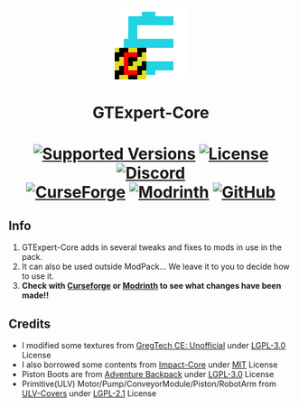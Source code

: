 <p align="center"><img src="https://github.com/GTModpackTeam/GTExpert-Core/blob/master/src/main/resources/assets/gregtech/textures/gui/icon/gte_logo_high_resolution.png" alt="Logo" width="128" height="128"></p>
<h1 align="center">GTExpert-Core</h1>
<h1 align="center">
    <a href="https://www.curseforge.com/minecraft/mc-mods/gte2-coremod"><img src="https://img.shields.io/badge/Available%20for-MC%201.12.2%20-informational?style=for-the-badge" alt="Supported Versions"></a>
    <a href="https://github.com/GTModpackTeam/GTExpert-Core/blob/master/LICENSE"><img src="https://img.shields.io/github/license/GTModpackTeam/GTExpert-Core?style=for-the-badge" alt="License"></a>
    <a href="https://discord.gg/xBwHpZyZdW"><img src="https://img.shields.io/discord/945647524855812176?color=5464ec&label=Discord&style=for-the-badge" alt="Discord"></a>
    <br>
    <a href="https://www.curseforge.com/minecraft/mc-mods/gte2-coremod"><img src="https://cf.way2muchnoise.eu/851103.svg?badge_style=for_the_badge" alt="CurseForge"></a>
    <a href="https://modrinth.com/mod/gte2-coremod"><img src="https://img.shields.io/modrinth/dt/gte2-coremod?logo=modrinth&label=&suffix=%20&style=for-the-badge&color=2d2d2d&labelColor=5ca424&logoColor=1c1c1c" alt="Modrinth"></a>
    <a href="https://www.curseforge.com/minecraft/mc-mods/gte2-coremod/releases"><img src="https://img.shields.io/github/downloads/GTModpackTeam/GTExpert-Core/total?sort=semver&logo=github&label=&style=for-the-badge&color=2d2d2d&labelColor=545454&logoColor=FFFFFF" alt="GitHub"></a>
</h1>

## Info
1. GTExpert-Core adds in several tweaks and fixes to mods in use in the pack.
2. It can also be used outside ModPack... We leave it to you to decide how to use it.
3. **Check with [Curseforge](https://www.curseforge.com/minecraft/mc-mods/gte2-coremod) or [Modrinth](https://modrinth.com/mod/gte2-coremod) to see what changes have been made!!**

## Credits

- I modified some textures from [GregTech CE: Unofficial](https://www.curseforge.com/minecraft/mc-mods/gregtech-ce-unofficial) under [LGPL-3.0](https://github.com/GregTechCEu/GregTech/blob/master/LICENSE) License
- I also borrowed some contents from [Impact-Core](https://github.com/GT-IMPACT/Impact-Core) under [MIT](https://github.com/GT-IMPACT/Impact-Core/blob/master/LICENSE) License
- Piston Boots are from [Adventure Backpack](https://www.curseforge.com/minecraft/mc-mods/adventure-backpack) under [LGPL-3.0](https://github.com/Darkona/AdventureBackpack2/blob/master/LICENSE.md) License
- Primitive(ULV) Motor/Pump/ConveyorModule/Piston/RobotArm from [ULV-Covers](https://github.com/Cosmic-Chaos/ULV-Covers) under [LGPL-2.1](https://github.com/Cosmic-Chaos/ULV-Covers/blob/main/LICENSE.txt) License

